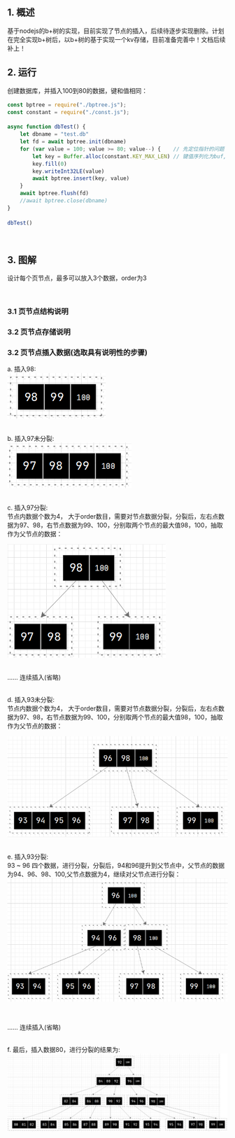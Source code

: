 ## 1. 概述 
基于nodejs的b+树的实现，目前实现了节点的插入，后续待逐步实现删除。计划在完全实现b+树后，以b+树的基于实现一个kv存储，目前准备完善中！文档后续补上！
</br>

## 2. 运行 
创建数据库，并插入100到80的数据，键和值相同：

```javascript
const bptree = require("./bptree.js");
const constant = require("./const.js");

async function dbTest() {
    let dbname = "test.db"
    let fd = await bptree.init(dbname)
    for (var value = 100; value >= 80; value--) {    // 先定位指针的问题
        let key = Buffer.alloc(constant.KEY_MAX_LEN) // 键值序列化为buf, 小端存储  
        key.fill(0)
        key.writeInt32LE(value)
        await bptree.insert(key, value)
    }
    await bptree.flush(fd)
    //await bptree.close(dbname)
}

dbTest()
```
</br>

## 3. 图解
设计每个页节点，最多可以放入3个数据，order为3  

</br>

### 3.1 页节点结构说明  

### 3.2 页节点存储说明   

### 3.2 页节点插入数据(选取具有说明性的步骤)  

a. 插入98:     
![98 图标](image/98.png)  
</br>

b. 插入97未分裂:     
![97 图标](image/97-pre.png)  
</br>

c. 插入97分裂:      
节点内数据个数为4， 大于order数目，需要对节点数据分裂，分裂后，左右点数据为97、98，右节点数据为99、100，分别取两个节点的最大值98，100，抽取作为父节点的数据：  

![97 图标](image/97.png)  
</br>

...... 连续插入(省略)  
</br>

d. 插入93未分裂:       
节点内数据个数为4， 大于order数目，需要对节点数据分裂，分裂后，左右点数据为97、98，右节点数据为99、100，分别取两个节点的最大值98，100，抽取作为父节点的数据：  

![93-pre 图标](image/93-pre.png)  
</br>

e. 插入93分裂:   
93 ~ 96 四个数据，进行分裂，分裂后，94和96提升到父节点中，父节点的数据为94、96、98、100,父节点数据为4，继续对父节点进行分裂：  
![93 图标](image/93.png) 

</br>

...... 连续插入(省略)   
</br>

f. 最后，插入数据80，进行分裂的结果为:  
![80 图标](image/80.png)  

